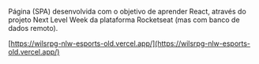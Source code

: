 Página (SPA) desenvolvida com o objetivo de aprender React, através do projeto Next Level Week da plataforma Rocketseat (mas com banco de dados remoto).

[https://wilsrpg-nlw-esports-old.vercel.app/](https://wilsrpg-nlw-esports-old.vercel.app/)
